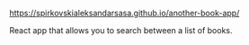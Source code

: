 https://spirkovskialeksandarsasa.github.io/another-book-app/

React app that allows you to search between a list of books.
